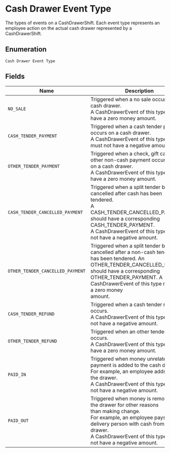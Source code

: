 
# Cash Drawer Event Type

The types of events on a CashDrawerShift.
Each event type represents an employee action on the actual cash drawer
represented by a CashDrawerShift.

## Enumeration

`Cash Drawer Event Type`

## Fields

| Name | Description |
|  --- | --- |
| `NO_SALE` | Triggered when a no sale occurs on a cash drawer.<br>A CashDrawerEvent of this type must have a zero money amount. |
| `CASH_TENDER_PAYMENT` | Triggered when a cash tender payment occurs on a cash drawer.<br>A CashDrawerEvent of this type can must not have a negative amount. |
| `OTHER_TENDER_PAYMENT` | Triggered when a check, gift card, or other non-cash payment occurs<br>on a cash drawer.<br>A CashDrawerEvent of this type must have a zero money amount. |
| `CASH_TENDER_CANCELLED_PAYMENT` | Triggered when a split tender bill is cancelled after cash has been<br>tendered.<br>A CASH_TENDER_CANCELLED_PAYMENT should have a corresponding CASH_TENDER_PAYMENT.<br>A CashDrawerEvent of this type must not have a negative amount. |
| `OTHER_TENDER_CANCELLED_PAYMENT` | Triggered when a split tender bill is cancelled after a non-cash tender<br>has been tendered. An OTHER_TENDER_CANCELLED_PAYMENT should have a corresponding<br>OTHER_TENDER_PAYMENT. A CashDrawerEvent of this type must have a zero money<br>amount. |
| `CASH_TENDER_REFUND` | Triggered when a cash tender refund occurs.<br>A CashDrawerEvent of this type must not have a negative amount. |
| `OTHER_TENDER_REFUND` | Triggered when an other tender refund occurs.<br>A CashDrawerEvent of this type must have a zero money amount. |
| `PAID_IN` | Triggered when money unrelated to a payment is added to the cash drawer.<br>For example, an employee adds coins to the drawer.<br>A CashDrawerEvent of this type must not have a negative amount. |
| `PAID_OUT` | Triggered when money is removed from the drawer for other reasons<br>than making change.<br>For example, an employee pays a delivery person with cash from the cash drawer.<br>A CashDrawerEvent of this type must not have a negative amount. |

